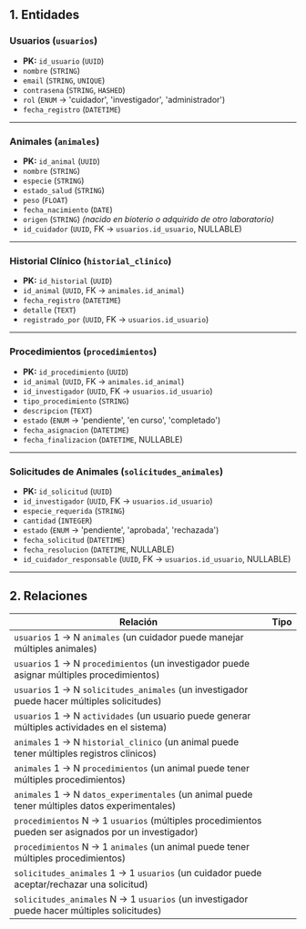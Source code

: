 ## **1. Entidades**  

### **Usuarios (`usuarios`)**  
- **PK:** `id_usuario` (`UUID`)  
- `nombre` (`STRING`)  
- `email` (`STRING`, `UNIQUE`)  
- `contrasena` (`STRING`, `HASHED`)  
- `rol` (`ENUM` → 'cuidador', 'investigador', 'administrador')  
- `fecha_registro` (`DATETIME`)  

---

### **Animales (`animales`)**  
- **PK:** `id_animal` (`UUID`)  
- `nombre` (`STRING`)  
- `especie` (`STRING`)  
- `estado_salud` (`STRING`)  
- `peso` (`FLOAT`)  
- `fecha_nacimiento` (`DATE`)  
- `origen` (`STRING`)  *(nacido en bioterio o adquirido de otro laboratorio)*  
- `id_cuidador` (`UUID`, FK → `usuarios.id_usuario`, NULLABLE)   

---

### **Historial Clínico (`historial_clinico`)**  
- **PK:** `id_historial` (`UUID`)  
- `id_animal` (`UUID`, FK → `animales.id_animal`)  
- `fecha_registro` (`DATETIME`)  
- `detalle` (`TEXT`)  
- `registrado_por` (`UUID`, FK → `usuarios.id_usuario`)  

---

### **Procedimientos (`procedimientos`)**  
- **PK:** `id_procedimiento` (`UUID`)  
- `id_animal` (`UUID`, FK → `animales.id_animal`)  
- `id_investigador` (`UUID`, FK → `usuarios.id_usuario`)  
- `tipo_procedimiento` (`STRING`)  
- `descripcion` (`TEXT`)  
- `estado` (`ENUM` → 'pendiente', 'en curso', 'completado')  
- `fecha_asignacion` (`DATETIME`)  
- `fecha_finalizacion` (`DATETIME`, NULLABLE)  

---

### **Solicitudes de Animales (`solicitudes_animales`)**  
- **PK:** `id_solicitud` (`UUID`)  
- `id_investigador` (`UUID`, FK → `usuarios.id_usuario`)  
- `especie_requerida` (`STRING`)  
- `cantidad` (`INTEGER`)  
- `estado` (`ENUM` → 'pendiente', 'aprobada', 'rechazada')  
- `fecha_solicitud` (`DATETIME`)  
- `fecha_resolucion` (`DATETIME`, NULLABLE)  
- `id_cuidador_responsable` (`UUID`, FK → `usuarios.id_usuario`, NULLABLE)   


---

## **2. Relaciones**  

| Relación | Tipo |
|----------|------|
| `usuarios` 1 → N `animales` (un cuidador puede manejar múltiples animales) |
| `usuarios` 1 → N `procedimientos` (un investigador puede asignar múltiples procedimientos) |
| `usuarios` 1 → N `solicitudes_animales` (un investigador puede hacer múltiples solicitudes) |
| `usuarios` 1 → N `actividades` (un usuario puede generar múltiples actividades en el sistema) |
| `animales` 1 → N `historial_clinico` (un animal puede tener múltiples registros clínicos) |
| `animales` 1 → N `procedimientos` (un animal puede tener múltiples procedimientos) |
| `animales` 1 → N `datos_experimentales` (un animal puede tener múltiples datos experimentales) |
| `procedimientos` N → 1 `usuarios` (múltiples procedimientos pueden ser asignados por un investigador) |
| `procedimientos` N → 1 `animales` (un animal puede tener múltiples procedimientos) |
| `solicitudes_animales` 1 → 1 `usuarios` (un cuidador puede aceptar/rechazar una solicitud) |
| `solicitudes_animales` N → 1 `usuarios` (un investigador puede hacer múltiples solicitudes) |



